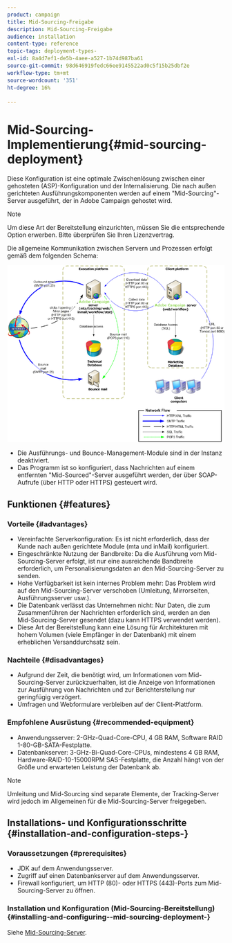 ```yaml
---
product: campaign
title: Mid-Sourcing-Freigabe
description: Mid-Sourcing-Freigabe
audience: installation
content-type: reference
topic-tags: deployment-types-
exl-id: 8a4d7ef1-de5b-4aee-a527-1b74d987ba61
source-git-commit: 98d646919fedc66ee9145522ad0c5f15b25dbf2e
workflow-type: tm+mt
source-wordcount: '351'
ht-degree: 16%

---
```


# Mid-Sourcing-Implementierung{#mid-sourcing-deployment}

Diese Konfiguration ist eine optimale Zwischenlösung zwischen einer gehosteten (ASP)-Konfiguration und der Internalisierung. Die nach außen gerichteten Ausführungskomponenten werden auf einem &quot;Mid-Sourcing&quot;-Server ausgeführt, der in Adobe Campaign gehostet wird.

>[!NOTE]
>
>Um diese Art der Bereitstellung einzurichten, müssen Sie die entsprechende Option erwerben. Bitte überprüfen Sie Ihren Lizenzvertrag.

Die allgemeine Kommunikation zwischen Servern und Prozessen erfolgt gemäß dem folgenden Schema:

![](assets/s_ncs_install_midsourcing.png)

* Die Ausführungs- und Bounce-Management-Module sind in der Instanz deaktiviert.
* Das Programm ist so konfiguriert, dass Nachrichten auf einem entfernten &quot;Mid-Sourced&quot;-Server ausgeführt werden, der über SOAP-Aufrufe (über HTTP oder HTTPS) gesteuert wird.

## Funktionen {#features}

### Vorteile {#advantages}

* Vereinfachte Serverkonfiguration: Es ist nicht erforderlich, dass der Kunde nach außen gerichtete Module (mta und inMail) konfiguriert.
* Eingeschränkte Nutzung der Bandbreite: Da die Ausführung vom Mid-Sourcing-Server erfolgt, ist nur eine ausreichende Bandbreite erforderlich, um Personalisierungsdaten an den Mid-Sourcing-Server zu senden.
* Hohe Verfügbarkeit ist kein internes Problem mehr: Das Problem wird auf den Mid-Sourcing-Server verschoben (Umleitung, Mirrorseiten, Ausführungsserver usw.).
* Die Datenbank verlässt das Unternehmen nicht: Nur Daten, die zum Zusammenführen der Nachrichten erforderlich sind, werden an den Mid-Sourcing-Server gesendet (dazu kann HTTPS verwendet werden).
* Diese Art der Bereitstellung kann eine Lösung für Architekturen mit hohem Volumen (viele Empfänger in der Datenbank) mit einem erheblichen Versanddurchsatz sein.

### Nachteile {#disadvantages}

* Aufgrund der Zeit, die benötigt wird, um Informationen vom Mid-Sourcing-Server zurückzuerhalten, ist die Anzeige von Informationen zur Ausführung von Nachrichten und zur Berichterstellung nur geringfügig verzögert.
* Umfragen und Webformulare verbleiben auf der Client-Plattform.

### Empfohlene Ausrüstung {#recommended-equipment}

* Anwendungsserver: 2-GHz-Quad-Core-CPU, 4 GB RAM, Software RAID 1-80-GB-SATA-Festplatte.
* Datenbankserver: 3-GHz-Bi-Quad-Core-CPUs, mindestens 4 GB RAM, Hardware-RAID-10-15000RPM SAS-Festplatte, die Anzahl hängt von der Größe und erwarteten Leistung der Datenbank ab.

>[!NOTE]
>
>Umleitung und Mid-Sourcing sind separate Elemente, der Tracking-Server wird jedoch im Allgemeinen für die Mid-Sourcing-Server freigegeben.

## Installations- und Konfigurationsschritte {#installation-and-configuration-steps-}

### Voraussetzungen {#prerequisites}

* JDK auf dem Anwendungsserver.
* Zugriff auf einen Datenbankserver auf dem Anwendungsserver.
* Firewall konfiguriert, um HTTP (80)- oder HTTPS (443)-Ports zum Mid-Sourcing-Server zu öffnen.

### Installation und Konfiguration (Mid-Sourcing-Bereitstellung) {#installing-and-configuring--mid-sourcing-deployment-}

Siehe [Mid-Sourcing-Server](../../installation/using/mid-sourcing-server.md).
